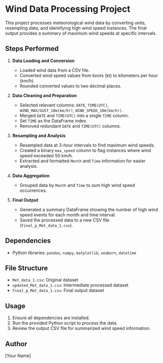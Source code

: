# Wind Data Processing Project

This project processes meteorological wind data by converting units, resampling data, and identifying high wind speed instances. The final output provides a summary of maximum wind speeds at specific intervals.

## Steps Performed

1. **Data Loading and Conversion**
   - Loaded wind data from a CSV file.
   - Converted wind speed values from knots (kt) to kilometers per hour (km/h).
   - Rounded converted values to two decimal places.

2. **Data Cleaning and Preparation**
   - Selected relevant columns: `DATE`, `TIME(UTC)`, `WIND_MAX/GUST_10m(km/hr)`, `WIND_SPEED_10m(km/hr)`.
   - Merged `DATE` and `TIME(UTC)` into a single `TIME` column.
   - Set `TIME` as the DataFrame index.
   - Removed redundant `DATE` and `TIME(UTC)` columns.

3. **Resampling and Analysis**
   - Resampled data at 3-hour intervals to find maximum wind speeds.
   - Created a binary `max_speed` column to flag instances where wind speed exceeded 50 km/h.
   - Extracted and formatted `Month` and `Time` information for easier analysis.

4. **Data Aggregation**
   - Grouped data by `Month` and `Time` to sum high wind speed occurrences.

5. **Final Output**
   - Generated a summary DataFrame showing the number of high wind speed events for each month and time interval.
   - Saved the processed data to a new CSV file (`Final_p_Met_data_1.csv`).

## Dependencies
- Python libraries: `pandas`, `numpy`, `matplotlib`, `seaborn`, `datetime`

## File Structure
- `Met_data_1.csv`: Original dataset
- `updated_Met_data_1.csv`: Intermediate processed dataset
- `Final_p_Met_data_1.csv`: Final output dataset

## Usage
1. Ensure all dependencies are installed.
2. Run the provided Python script to process the data.
3. Review the output CSV file for summarized wind speed information.

## Author
[Your Name]
